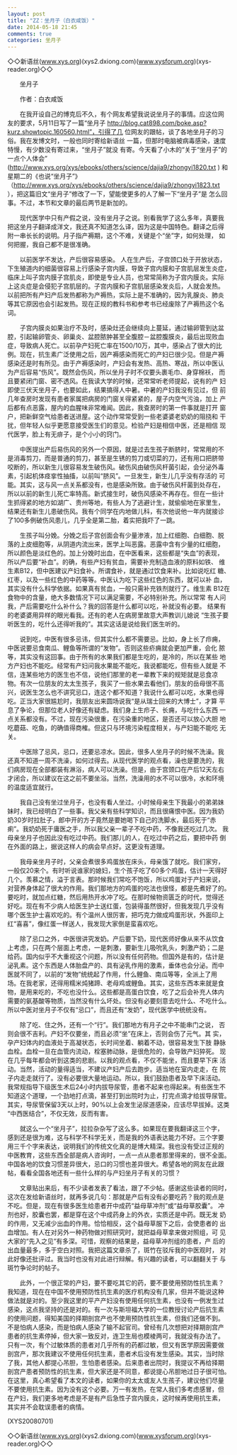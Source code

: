 ```yaml
---
layout: post
title: "ZZ：坐月子（白衣咸饭）"
date: 2014-05-18 21:45
comments: true
categories: 坐月子
---
```


◇◇新语丝(www.xys.org)(xys2.dxiong.com)(www.xysforum.org)(xys-reader.org)◇◇

　　坐月子

　　作者：白衣咸饭

　　在我开设自己的博克后不久，有个网友希望我说说坐月子的事情。应这位网
友的要求，5月11日写了一篇“坐月子
http://blog.cat898.com/boke.asp?kurz.showtopic.160560.html”，引得了几
位网友的跟帖，谈了各地坐月子的习俗。我在发博文时，一般也同时寄给新语丝
一篇，但那时电脑被病毒感染，速度特慢，有少数没有寄过来，“坐月子”就没
有寄。今天看了小木的“关于“坐月子”的一点个人体会” 
(http://www.xys.org/xys/ebooks/others/science/dajia9/zhongyi1820.txt )
和星期二的《也说“坐月子”》 
（http://www.xys.org/xys/ebooks/others/science/dajia9/zhongyi1823.txt 
），把这篇旧文“坐月子”修改了一下，望能使更多的人了解一下“坐月子”是
怎么回事。不过，本节和文章的最后两节是新加的。

　　现代医学中只有产假之说，没有坐月子之说。别看我学了这么多年，真要我
把这坐月子翻译成洋文，我还真不知道怎么译，因为这是中国特色。翻译之后得
附一串长长的说明。月子指产褥期，这个不难，关键是个“坐”字，如何处理，
如何把握，我自己都不是很准确。

　　以前医学不发达，产后很容易感染。 人在生产后，子宫颈口处于开放状态，
下生殖道内的细菌很容易上行感染子宫内膜，导致子宫内膜和子宫肌层发生炎症，
临床上叫子宫内膜子宫肌炎，即使是专业人员，也常常简称为子宫内膜炎。实际
上这炎症是会侵犯子宫肌层的。子宫内膜和子宫肌层感染发炎后，人就会发热。
以前把所有产妇产后发热都称为产褥热，实际上是不准确的，因为乳腺炎、肺炎
等其它原因也会引起发热。现在正规的教科书和参考书已经废除了产褥热这个名
词。

　　子宫内膜炎如果治疗不及时，感染灶还会继续向上蔓延，通过输卵管到达盆
腔，引起输卵管炎、卵巢炎、盆腔脓肿甚至全腹腔－盆腔腹膜炎，最后出现败血
症，导致病人死亡。以前孕产妇死亡率在1500/10万，其中，感染占了很大的比
例。现在，抗生素广泛使用之后，因产褥感染而死亡的产妇已很少见。但是产褥
感染还是时有所见。由于产褥感染时，产妇会有发热、高热、寒战，所以中医认
为产后容易“伤风”。既然会伤风，所以坐月子时不仅要头裹毛巾、身穿棉袄，
而且要紧闭门窗、密不透风。在我读大学的时候，还常常听老师提起，说有的产
妇即使三伏天坐月子，也要如此，结果搞得人中暑。中暑的产妇我没有见过，但
前几年查房时发现有患者家属把病房的门窗关得紧紧的，屋子内空气污浊，加上
产后都有点恶露，屋内的血腥味非常难闻。因此，我查房时的第一件事就是打开
窗户，把新鲜空气给患者送进屋。这个动作常常受到一些老婆婆老奶奶的阻挠和
干扰，但年轻人似乎更愿意接受医生们的意见。检验产妇是相信中医，还是相信
现代医学，脸上有无痱子，是个小小的窍门。

　　中医提出产后易伤风的另外一个原因，就是过去生孩子断脐时，常常用的不
是消毒剪刀，而是普通的剪刀，甚至是生锈的剪刀或切菜的刀，还有用口把脐带
咬断的，所以新生儿很容易发生破伤风。破伤风由破伤风杆菌引起，会分泌外毒
素，引起机体痉挛性抽搐，以前叫“脐风”。一旦发生，新生儿几乎没有存活的
可能。其实，这与风一点关系都没有，也是感染所致。由于破伤风杆菌到处存在，
所以以前的新生儿死亡率特高。新式接生时，破伤风感染不再存在。但在一些计
生抓得紧的地方如湖广、贵州等地，有些人为了逃避计生，就偷偷地在家里生，
结果还有新生儿患破伤风。我有个同学在内地做儿科，有次他说他一年内就接诊
了100多例破伤风患儿，几乎全是第二胎，着实把我吓了一跳。

　　生孩子叫分娩。分娩之后子宫创面会有少量渗液，加上红细胞、白细胞、脱
落的上皮细胞等，从阴道内流出来，医学上叫恶露。恶露中含有少量的红细胞，
所以颜色是淡红色的。加上分娩时出血，在中医看来，这些都是“失血”的表现，
所以产后要“补血”。的确，有些产妇有贫血，需要补充制造血液的原料如铁、
维生素B12，但中医建议产妇食补。所谓食补，就是通过饮食来补。比如说吃红
糖、红枣，以及一些红色的中药等等。中医认为吃下这些红色的东西，就可以补
血，其实没有什么科学依据。如果真有贫血，一般只需补充铁剂就行了。维生素
B12在食物中的含量，绝大多数情况下可以满足需要，不必特别补充。所以常常
有人问我，产后需要吃什么补什么？我的回答是什么都可以吃，补就没有必要。
结果有的老婆婆用异样的眼光看我。还有的老人在病房里故意大声教训儿媳说
“生孩子要听医生的，吃什么还得听我的”。其实这话是说给我们医生听的。

　　说到吃，中医有很多忌讳，但其实什么都不需要忌。比如，身上长了疖痈，
中医说要忌食南瓜、鲤鱼等所谓的“发物”。否则这些疥痈就会更加严重，会化
脓等，其实没有这回事。由于所有的水果我们都是生吃的，是冷的，所以在某些
地方产妇也不能吃。经常有产妇问我水果能不能吃，我说都能吃，但有些人就是
不信，连某些地方的医生也不信，说他们那里的老一辈教下来的规矩就是忌食凉
物。有次一位朋友的太太生孩子，我买了一些水果去看他们，朋友的岳母很不高
兴，说医生怎么也不讲究忌口，连这个都不知道？我说什么都可以吃，水果也得
吃。正当大家很尴尬时，我朋友出来圆场说我“是从瑞士回来的大博士”，才算
平息了争论，但那位老人好像还有疑虑。我们身上生疖子、长痈，与吃什么东西
一点关系都没有。不过，现在污染很重，在污染重的地区，是否还可以放心大胆
地吃蘑菇、吃鱼，的确值得商榷。但这只与环境污染程度相关，与产妇能不能吃
无关。

　　中医除了忌风，忌口，还要忌凉水。因此，很多人坐月子的时候不洗澡。我
还真不知道一周不洗澡，如何过得去。从现代医学的观点看，澡也是要洗的，我
们病房现在全部都装有淋浴，病人可以洗澡。但是，由于宫颈口在产后12天左右
才闭合，所以建议在这之前不要坐浴。当然，洗澡用的水不可以很冷，水和环境
的温度适宜就行。

　　我自己没有坐过坐月子，也没有看人坐过。小时候母亲生下我最小的弟弟妹
妹时，我已经明白了一些事。我父亲有些科学知识，而且很痛恨中医。因为我奶
奶30岁时拉肚子，郎中开的方子竟然是要她喝下自己的洗脚水，最后死于“赤
痢”。我奶奶死于庸医之手，所以我父亲一辈子不吃中药，不像我还吃过几次。
我母亲坐月子也因此没有吃过中药。我们那儿的人，在吃过中药之后，要把中药
倒在外面的路上，据说这样人的病会早点好。这更没有道理。

　　我母亲坐月子时，父亲会煮很多鸡蛋放在床头，母亲饿了就吃。我们家穷，
一般仅20来个。有时听说谁家的媳妇，生个孩子吃了60多个鸡蛋，估计一天得好
几个。羡慕之情，溢于言表。那时候我们常吃不饱饭，所以鸡蛋对于产妇来说，
对营养身体起了很大的作用。我们那地方的鸡蛋的吃法也很怪，都是先煮好了的。
要吃时，就加点红糖，然后用热开水冲了吃。在那时候物资匮乏的时代，觉得还
好吃。现在有不少病人给医生护士送红蛋，包装得虽然很好，但我发现几乎没有
哪个医生护士喜欢吃的。有个温州人很厉害，把巧克力做成鸡蛋形状，外面印上
红“喜喜”，像红蛋一样送人，我发现大家倒是蛮喜欢吃。

　　除了忌口之外，中医很讲究发奶。产后要下奶，现代医师好像从来不从饮食
上考虑，只在两个层面上考虑，一是刺激，要新生儿吸吮乳头，刺激产奶；二是
给药。国内似乎不大重视这个问题，所以没有任何药物。但国外是有的，估计是
泌乳素。这个东西是人体胎盘产的、具有泌乳作用的激素，垂体也会分泌。而中
医就不同了，以前的“发物”统统起了作用，什么鲤鱼、南瓜等等，全派上了用
场。在我老家，还得用糯米炖猪蹄、老母鸡或鲤鱼。其实，这些东西本来就是食
物，是用来吃的，不吃也没什么。这些都是高蛋白饮食，吃了之后会补充人体内
需要的氨基酸等物质，当然没有什么坏处。但没有必要刻意去吃什么、不吃什么。
所以中医对坐月子不仅有“忌口”，而且还有“发奶”，现代医学中统统没有。

　　除了吃、住之外，还有一个“行”。我们那地方有月子之中不能串门之说，
否则会很不吉利。产妇不仅要坐，而且必须“坐”在床上，否则会伤了元气。其
实，孕产妇体内的血液处于高凝状态，长时间坐着、躺着不动，很容易发生下肢
静脉血栓。血栓一旦在血管内流动，栓塞肺动脉，是很危险的，会导致产妇猝死。
现在几乎每年都会听到这类的悲剧。以我的观点看，不仅不能坐，而且要早下床
活动。当然，活动的量得适当，不建议产妇产后去跑步。适当地在室内走走，在
院子内走走就行了。没有必要很大量地运动。所以，我们鼓励患者及早下床活动。
我常规指导下级医生术后24小时内拔导尿管，患者不起来也得起来。有些医生不
知道这个道理，一个劲地打点滴，甚至打到出院时为止，打完点滴才给拔导尿管。
其实，导尿管保留3天以上时，90%以上会发生泌尿道感染，应该尽早拔掉。这类
“中西医结合”，不仅无效，反而有害。

　　就这么一个“坐月子”，拉拉杂杂写了这么多。如果现在要我翻译这三个字，
感到还是很为难，这与科学不科学无关，而是我的外语表达能力不好。三个字要
用三千个字来表达，说明我们的传统文化真的是博大精深。我也没有受过正规的
中医教育，这些东西全部是病人咨询时，一点一点从患者那里得来的，很不全面。
中国各地的饮食习惯差异很大，忌口的习惯也差异很大。希望各地的网友在此跟
帖，看看全国各地还有一些什么样的与产妇坐月子有关的习惯？

　　文章贴出来后，有不少读者发表了看法，跟了不少帖。感谢这些读者的同时，
这次在发给新语丝时，就再多说几句：那就是产后有没有必要吃药？我的观点是
不吃。但是，现在有很多医生给患者开中成药“益母草冲剂”或“益母草胶囊”。
冲剂也好，胶囊也罢，都是穿在这个中成药身上的外衣，实质还是中药。既无发
奶的作用，又无减少出血的作用。恰恰相反，这个益母草服下之后，会使患者的
出血增加。有人在对另外一种药物做对照研究时，就把益母草拿来做对照组，可
见大家的“先入之见”有多深。可惜，观察的结果是，益母草冲剂组的患者，产
后的出血量最多，多于空白对照。我把这篇文章杀了，斑竹在驳斥我的中医观时，
对此好像还批评过。我当时也没有对此进行辩解。有兴趣的读者，可以翻翻关于
与斑竹争论时的帖子。

　　此外，一个很正常的产妇，要不要吃其它的药，要不要使用预防性抗生素？
我知道，现在在中国不使用预防性抗生素的医疗机构没有几家，但并不能说这种
做法就是对的。至少我这里的平产产妇没有使用任何抗生素，也没有一例发生过
感染，这点我坚持的还是对的。有一次与斯坦福大学的一位教授讨论产后抗生素
的使用问题，得知美国的择期剖宫产也不使用预防性抗生素，但我们还做不到。
不是怕病人感染，而是怕病人感染了输不起官司。曾经有几次想把对择期剖宫产
患者的抗生素停掉，但大家一致反对，连卫生局也模棱两可，我就没有办法了。
只有一次，有个过敏体质的患者对几乎所有的药都过敏，但又有医学原因需要做
剖宫产，那次我建议不使用任何抗生素，患者术后没有发生感染。其实，当时除
了我，其他人都提心吊胆，生怕患者感染。后来患者出院时，我提议不再给择期
剖宫产患者预防性的抗生素，但大家还是不同意，都说提心吊胆地过日子很可怕。
在这里，真心希望看了本文的读者，如果你的太太或友人生孩子，建议他们尽量
不要使用抗生素。因为没有这个必要。万一有发热，在常人我们多考虑感冒，但
在产妇，我们更多地考虑是不是有产后急性子宫内膜炎，这时候再使用抗生素，
其实并不会耽误患者的病情。

(XYS20080701)

◇◇新语丝(www.xys.org)(xys2.dxiong.com)(www.xysforum.org)(xys-reader.org)◇◇

